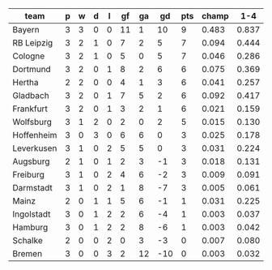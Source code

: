 |    team    | p | w | d | l | gf | ga | gd  | pts | champ |  1-4  |  5-7  | bot3  |
|------------|---|---|---|---|----|----|-----|-----|-------|-------|-------|-------|
| Bayern     | 3 | 3 | 0 | 0 | 11 |  1 |  10 |   9 | 0.483 | 0.837 | 0.101 | 0.002|
| RB Leipzig | 3 | 2 | 1 | 0 |  7 |  2 |   5 |   7 | 0.094 | 0.444 | 0.234 | 0.026|
| Cologne    | 3 | 2 | 1 | 0 |  5 |  0 |   5 |   7 | 0.046 | 0.286 | 0.224 | 0.066|
| Dortmund   | 3 | 2 | 0 | 1 |  8 |  2 |   6 |   6 | 0.075 | 0.369 | 0.235 | 0.042|
| Hertha     | 2 | 2 | 0 | 0 |  4 |  1 |   3 |   6 | 0.041 | 0.257 | 0.223 | 0.075|
| Gladbach   | 3 | 2 | 0 | 1 |  7 |  5 |   2 |   6 | 0.092 | 0.417 | 0.236 | 0.032|
| Frankfurt  | 3 | 2 | 0 | 1 |  3 |  2 |   1 |   6 | 0.021 | 0.159 | 0.184 | 0.138|
| Wolfsburg  | 3 | 1 | 2 | 0 |  2 |  0 |   2 |   5 | 0.015 | 0.130 | 0.167 | 0.165|
| Hoffenheim | 3 | 0 | 3 | 0 |  6 |  6 |   0 |   3 | 0.025 | 0.178 | 0.196 | 0.123|
| Leverkusen | 3 | 1 | 0 | 2 |  5 |  5 |   0 |   3 | 0.031 | 0.224 | 0.216 | 0.095|
| Augsburg   | 2 | 1 | 0 | 1 |  2 |  3 |  -1 |   3 | 0.018 | 0.131 | 0.168 | 0.170|
| Freiburg   | 3 | 1 | 0 | 2 |  4 |  6 |  -2 |   3 | 0.009 | 0.091 | 0.142 | 0.223|
| Darmstadt  | 3 | 1 | 0 | 2 |  1 |  8 |  -7 |   3 | 0.005 | 0.061 | 0.115 | 0.285|
| Mainz      | 2 | 0 | 1 | 1 |  5 |  6 |  -1 |   1 | 0.031 | 0.225 | 0.209 | 0.102|
| Ingolstadt | 3 | 0 | 1 | 2 |  2 |  6 |  -4 |   1 | 0.003 | 0.037 | 0.074 | 0.397|
| Hamburg    | 3 | 0 | 1 | 2 |  2 |  8 |  -6 |   1 | 0.003 | 0.042 | 0.080 | 0.378|
| Schalke    | 2 | 0 | 0 | 2 |  0 |  3 |  -3 |   0 | 0.007 | 0.080 | 0.127 | 0.260|
| Bremen     | 3 | 0 | 0 | 3 |  2 | 12 | -10 |   0 | 0.003 | 0.032 | 0.071 | 0.419|
